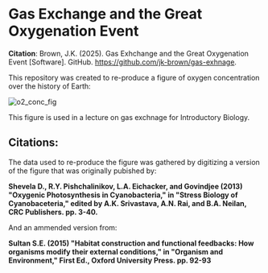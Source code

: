 # Gas Exchange and the Great Oxygenation Event

**Citation**: Brown, J.K. (2025). Gas Exhchange and the Great Oxygenation Event [Software]. GitHub. https://github.com/jk-brown/gas-exhnage. 

This repository was created to re-produce a figure of oxygen concentration over the history of Earth:

 ![o2_conc_fig](https://github.com/user-attachments/assets/91d5d3b1-caf3-404b-80b1-6ca1edb1f547)

This figure is used in a lecture on gas exchnage for Introductory Biology.

## Citations:

The data used to re-produce the figure was gathered by digitizing a version of the figure that was originally pubished by:

**Shevela D., R.Y. Pishchalinikov, L.A. Eichacker, and Govindjee (2013) "Oxygenic Photosynthesis in Cyanobacteria," in "Stress Biology of Cyanobaceteria," edited by A.K. Srivastava, A.N. Rai, and B.A. Neilan, CRC Publishers. pp. 3-40.**

And an ammended version from:

**Sultan S.E. (2015) "Habitat construction and functional feedbacks: How organisms modify their external conditions," in "Organism and Environment," First Ed., Oxford University Press. pp. 92-93**

 
